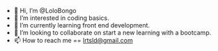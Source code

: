 - 👋 Hi, I’m @LoloBongo
- 👀 I’m interested in coding basics.
- 🌱 I’m currently learning front end development.
- 💞️ I’m looking to collaborate on start a new learning with a bootcamp.
- 📫 How to reach me == lrtsld@gmail.com

<!---
LoloBongo/LoloBongo is a ✨ special ✨ repository because its `README.md` (this file) appears on your GitHub profile.
You can click the Preview link to take a look at your changes.
--->

